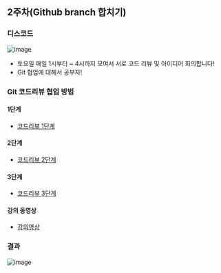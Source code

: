 ## 2주차(Github branch 합치기)

### 디스코드

![image](https://user-images.githubusercontent.com/65409092/111264099-478cd780-866a-11eb-9442-4addedd84277.png)

* 토요일 매일 1시부터 ~ 4시까지 모여서 서로 코드 리뷰 및 아이디어 회의합니다!
* Git 협업에 대해서 공부자!

### Git 코드리뷰 협업 방법

#### 1단계
* [코드리뷰 1단계](https://github.com/Kimginam97/Study_Git_Cooperative/blob/master/codereview/review-step1.md)

#### 2단계
* [코드리뷰 2단계](https://github.com/Kimginam97/Study_Git_Cooperative/blob/master/codereview/review-step2.md)

#### 3단계
* [코드리뷰 3단계](https://github.com/Kimginam97/Study_Git_Cooperative/blob/master/codereview/review-step3.md)

#### 강의 동영상
* [강의영상](https://www.youtube.com/watch?v=a5c9ku-_fok)

### 결과

![image](https://user-images.githubusercontent.com/65409092/111264467-e9142900-866a-11eb-9e18-0049425133cc.png)
